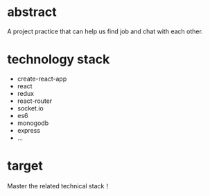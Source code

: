 # abstract
A project practice that can help us find job and chat with each other.

# technology stack
* create-react-app
* react
* redux
* react-router
* socket.io
* es6
* monogodb
* express
* ...

# target
Master the related technical stack！
